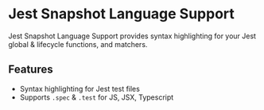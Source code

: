 # Jest Snapshot Language Support

Jest Snapshot Language Support provides syntax highlighting for your Jest global & lifecycle functions, and matchers. 

## Features

- Syntax highlighting for Jest test files  
- Supports `.spec` & `.test` for JS, JSX, Typescript  

[1]: https://marketplace.visualstudio.com/items?itemName=Orta.vscode-jest
[2]: https://marketplace.visualstudio.com/items?itemName=asvetliakov.snapshot-tools